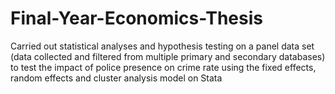 # Final-Year-Economics-Thesis
Carried out statistical analyses and hypothesis testing on a panel data set (data collected and filtered from multiple primary and secondary databases) to test the impact of police presence on crime rate using the fixed effects, random effects and cluster analysis model on Stata

